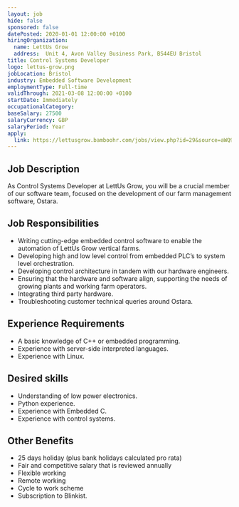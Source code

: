 ```yaml
---
layout: job
hide: false
sponsored: false
datePosted: 2020-01-01 12:00:00 +0100
hiringOrganization:
  name: LettUs Grow
  address:  Unit 4, Avon Valley Business Park, BS44EU Bristol
title: Control Systems Developer
logo: lettus-grow.png
jobLocation: Bristol
industry: Embedded Software Development
employmentType: Full-time
validThrough: 2021-03-08 12:00:00 +0100
startDate: Immediately
occupationalCategory:
baseSalary: 27500
salaryCurrency: GBP
salaryPeriod: Year
apply:
  link: https://lettusgrow.bamboohr.com/jobs/view.php?id=29&source=aWQ9NDY%3D
---
```


## Job Description
As Control Systems Developer at LettUs Grow, you will be a crucial member of our software team, focused on the development of our farm management software, Ostara.

## Job Responsibilities
- Writing cutting-edge embedded control software to enable the automation of LettUs Grow vertical farms.
- Developing high and low level control from embedded PLC’s to system level orchestration.
- Developing control architecture in tandem with our hardware engineers.
- Ensuring that the hardware and software align, supporting the needs of growing plants and working farm operators.
- Integrating third party hardware.
- Troubleshooting customer technical queries around Ostara.

## Experience Requirements
- A basic knowledge of C++ or embedded programming.
- Experience with server-side interpreted languages.
- Experience with Linux.

## Desired skills
- Understanding of low power electronics.
- Python experience.
- Experience with Embedded C.
- Experience with control systems.

## Other Benefits
- 25 days holiday (plus bank holidays calculated pro rata)
- Fair and competitive salary that is reviewed annually
- Flexible working
- Remote working
- Cycle to work scheme
- Subscription to Blinkist.
